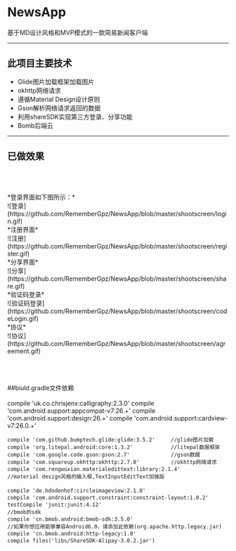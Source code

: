 # NewsApp
基于MD设计风格和MVP模式的一款简易新闻客户端

***
## 此项目主要技术
* Glide图片加载框架加载图片
* okhttp网络请求
* 遵循Material Design设计原则
* Gson解析网络请求返回的数据
* 利用shareSDK实现第三方登录、分享功能
* Bomb后端云

***
## 已做效果
</br>
</br>
</br>
*登录界面如下图所示：*
</br>
![登录](https://github.com/RememberGpz/NewsApp/blob/master/shootscreen/login.gif) 
</br>
*注册界面*
</br>
![注册](https://github.com/RememberGpz/NewsApp/blob/master/shootscreen/register.gif)
</br>
*分享界面*
</br>
![分享](https://github.com/RememberGpz/NewsApp/blob/master/shootscreen/share.gif) 
</br>
*验证码登录*
</br>
![验证码登录](https://github.com/RememberGpz/NewsApp/blob/master/shootscreen/codeLogin.gif) 
</br>
*协议*
</br>
![协议](https://github.com/RememberGpz/NewsApp/blob/master/shootscreen/agreement.gif) 
</br>
</br></br></br>

##biuld.gradle文件依赖</br></br>
	compile 'uk.co.chrisjenx:calligraphy:2.3.0'
    compile 'com.android.support:appcompat-v7:26.+'
    compile 'com.android.support:design:26.+'
    compile 'com.android.support:cardview-v7:26.0.+'

    compile 'com.github.bumptech.glide:glide:3.5.2'     //glide图片加载
    compile 'org.litepal.android:core:1.3.2'            //litepal数据框架
    compile 'com.google.code.gson:gson:2.7'             //gson数据
    compile 'com.squareup.okhttp:okhttp:2.7.0'          //okhttp网络请求
    compile 'com.rengwuxian.materialedittext:library:2.1.4'         //material design风格的输入框,TextInputEditText加强版

    compile 'de.hdodenhof:circleimageview:2.1.0'
    compile 'com.android.support.constraint:constraint-layout:1.0.2'
    testCompile 'junit:junit:4.12'
    //bmob的sdk
    compile 'cn.bmob.android:bmob-sdk:3.5.0'
    //如果你想应用能够兼容Android6.0，请添加此依赖(org.apache.http.legacy.jar)
    compile 'cn.bmob.android:http-legacy:1.0'
    compile files('libs/ShareSDK-Alipay-3.0.2.jar')